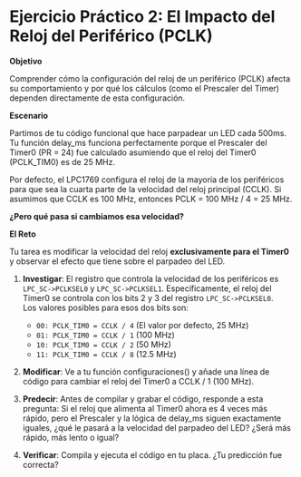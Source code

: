# Ejercicio Práctico 2: El Impacto del Reloj del Periférico (PCLK)
**Objetivo**

Comprender cómo la configuración del reloj de un periférico (PCLK) afecta su comportamiento y por qué los cálculos (como el Prescaler del Timer) dependen directamente de esta configuración.

**Escenario**

Partimos de tu código funcional que hace parpadear un LED cada 500ms. Tu función delay_ms funciona perfectamente porque el Prescaler del Timer0 (PR = 24) fue calculado asumiendo que el reloj del Timer0 (PCLK_TIM0) es de 25 MHz.

Por defecto, el LPC1769 configura el reloj de la mayoría de los periféricos para que sea la cuarta parte de la velocidad del reloj principal (CCLK). Si asumimos que CCLK es 100 MHz, entonces PCLK = 100 MHz / 4 = 25 MHz.

**¿Pero qué pasa si cambiamos esa velocidad?**

**El Reto**

Tu tarea es modificar la velocidad del reloj **exclusivamente para el Timer0** y observar el efecto que tiene sobre el parpadeo del LED.

1. **Investigar**: El registro que controla la velocidad de los periféricos es `LPC_SC->PCLKSEL0` y `LPC_SC->PCLKSEL1`. Específicamente, el reloj del Timer0 se controla con los bits 2 y 3 del registro `LPC_SC->PCLKSEL0`.  
Los valores posibles para esos dos bits son:

    - `00: PCLK_TIM0 = CCLK / 4` (El valor por defecto, 25 MHz)
    - `01: PCLK_TIM0 = CCLK / 1` (100 MHz)
    - `10: PCLK_TIM0 = CCLK / 2` (50 MHz)
    - `11: PCLK_TIM0 = CCLK / 8` (12.5 MHz)

2. **Modificar**: Ve a tu función configuraciones() y añade una línea de código para cambiar el reloj del Timer0 a CCLK / 1 (100 MHz).

3. **Predecir**: Antes de compilar y grabar el código, responde a esta pregunta: Si el reloj que alimenta al Timer0 ahora es 4 veces más rápido, pero el Prescaler y la lógica de delay_ms siguen exactamente iguales, ¿qué le pasará a la velocidad del parpadeo del LED? ¿Será más rápido, más lento o igual?

4. **Verificar**: Compila y ejecuta el código en tu placa. ¿Tu predicción fue correcta?